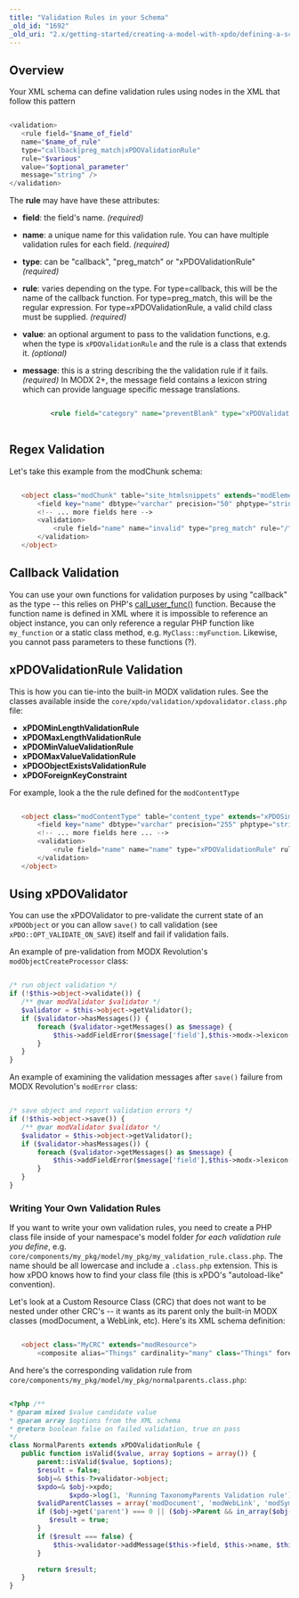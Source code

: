 ```yaml
---
title: "Validation Rules in your Schema"
_old_id: "1692"
_old_uri: "2.x/getting-started/creating-a-model-with-xpdo/defining-a-schema/validation-rules-in-your-schema"
---
```


## Overview

 Your XML schema can define validation rules using nodes in the XML that follow this pattern

 ``` php 

<validation>
    <rule field="$name_of_field" 
    name="$name_of_rule" 
    type="callback|preg_match|xPDOValidationRule" 
    rule="$various" 
    value="$optional_parameter"
    message="string" />
</validation>

```

 The **rule** may have have these attributes:

- **field**: the field's name. _(required)_
- **name**: a unique name for this validation rule. You can have multiple validation rules for each field. _(required)_
- **type**: can be "callback", "preg\_match" or "xPDOValidationRule" _(required)_
- **rule**: varies depending on the type. For type=callback, this will be the name of the callback function. For type=preg\_match, this will be the regular expression. For type=xPDOValidationRule, a valid child class must be supplied. _(required)_
- **value**: an optional argument to pass to the validation functions, e.g. when the type is `xPDOValidationRule` and the rule is a class that extends it. _(optional)_
- **message**: this is a string describing the the validation rule if it fails. _(required)_ In MODX 2+, the message field contains a lexicon string which can provide language specific message translations.
  
   ``` xml 
  
          <rule field="category" name="preventBlank" type="xPDOValidationRule" rule="xPDOMinLengthValidationRule" value="1" message="category_err_ns_name" />
  		
  ```

## Regex Validation

 Let's take this example from the modChunk schema:

 ``` php 

    <object class="modChunk" table="site_htmlsnippets" extends="modElement">
        <field key="name" dbtype="varchar" precision="50" phptype="string" null="false" default="" index="unique" />
        <!-- ... more fields here -->
        <validation>
            <rule field="name" name="invalid" type="preg_match" rule="/^(?!\s)[a-zA-Z0-9\x2d-\x2f\x7f-\xff_-\s]+(?!\s)$/" message="chunk_err_invalid_name" />
        </validation>
    </object>

```

## Callback Validation

 You can use your own functions for validation purposes by using "callback" as the type -- this relies on PHP's [call\_user\_func()](http://php.net/manual/en/function.call-user-func.php) function. Because the function name is defined in XML where it is impossible to reference an object instance, you can only reference a regular PHP function like `my_function` or a static class method, e.g. `MyClass::myFunction`. Likewise, you cannot pass parameters to these functions (?).

## xPDOValidationRule Validation

 This is how you can tie-into the built-in MODX validation rules. See the classes available inside the `core/xpdo/validation/xpdovalidator.class.php` file:

- **xPDOMinLengthValidationRule**
- **xPDOMaxLengthValidationRule**
- **xPDOMinValueValidationRule**
- **xPDOMaxValueValidationRule**
- **xPDOObjectExistsValidationRule**
- **xPDOForeignKeyConstraint**

 For example, look a the the rule defined for the `modContentType`

 ``` php 

    <object class="modContentType" table="content_type" extends="xPDOSimpleObject">
        <field key="name" dbtype="varchar" precision="255" phptype="string" null="false" index="unique" />
        <!-- ... more fields here ... -->
        <validation>
            <rule field="name" name="name" type="xPDOValidationRule" rule="xPDOMinLengthValidationRule" value="1" message="content_type_err_ns_name" />
        </validation>
    </object>

```

## Using xPDOValidator

 You can use the xPDOValidator to pre-validate the current state of an `xPDOObject` or you can allow `save()` to call validation (see `xPDO::OPT_VALIDATE_ON_SAVE`) itself and fail if validation fails.

 An example of pre-validation from MODX Revolution's `modObjectCreateProcessor` class:

 ``` php 

/* run object validation */
if (!$this->object->validate()) {
    /** @var modValidator $validator */
    $validator = $this->object->getValidator();
    if ($validator->hasMessages()) {
        foreach ($validator->getMessages() as $message) {
            $this->addFieldError($message['field'],$this->modx->lexicon($message['message']));
        }
    }
}

```

 An example of examining the validation messages after `save()` failure from MODX Revolution's `modError` class:

 ``` php 

/* save object and report validation errors */
if (!$this->object->save()) {
    /** @var modValidator $validator */
    $validator = $this->object->getValidator();
    if ($validator->hasMessages()) {
        foreach ($validator->getMessages() as $message) {
            $this->addFieldError($message['field'],$this->modx->lexicon($message['message']));
        }
    }
}

```

### Writing Your Own Validation Rules

If you want to write your own validation rules, you need to create a PHP class file inside of your namespace's model folder _for each validation rule you define_, e.g. `core/components/my_pkg/model/my_pkg/my_validation_rule.class.php`. The name should be all lowercase and include a `.class.php` extension. This is how xPDO knows how to find your class file (this is xPDO's "autoload-like" convention).

Let's look at a Custom Resource Class (CRC) that does not want to be nested under other CRC's -- it wants as its parent only the built-in MODX classes (modDocument, a WebLink, etc). Here's its XML schema definition:

 ``` php 

    <object class="MyCRC" extends="modResource">
        <composite alias="Things" cardinality="many" class="Things" foreign="parent" local="id" owner="local"></composite><validation><rule field="parent" message="Invalid parent" name="parent" rule="NormalParents" type="xPDOValidationRule"></rule></validation></object>

```

And here's the corresponding validation rule from `core/components/my_pkg/model/my_pkg/normalparents.class.php`:

 ``` php 

<?php /**
 * @param mixed $value candidate value
 * @param array $options from the XML schema
 * @return boolean false on failed validation, true on pass
 */
class NormalParents extends xPDOValidationRule {
    public function isValid($value, array $options = array()) {
        parent::isValid($value, $options);
        $result = false;
        $obj=& $this-?>validator->object;
        $xpdo=& $obj->xpdo;
                $xpdo->log(1, 'Running TaxonomyParents Validation rule');
        $validParentClasses = array('modDocument', 'modWebLink', 'modSymLink', 'modStaticResource');
        if ($obj->get('parent') === 0 || ($obj->Parent && in_array($obj->Parent->class_key, $validParentClasses))) {
           $result = true; 
        }
        if ($result === false) {
            $this->validator->addMessage($this->field, $this->name, $this->message);
        }
 
        return $result;
    }
}

```